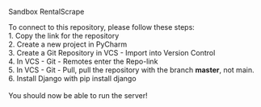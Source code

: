 Sandbox RentalScrape

To connect to this repository, please follow these steps: <br> 1. Copy the link for the repository <br> 2. Create a new project in PyCharm <br> 3. Create a Git Repository in VCS - Import into Version Control <br> 4. In VCS - Git - Remotes enter the Repo-link <br> 5. In VCS - Git - Pull, pull the repository with the branch <strong>master</strong>, not main. <br> 6. Install Django with pip install django <br><br> You should now be able to run the server! 